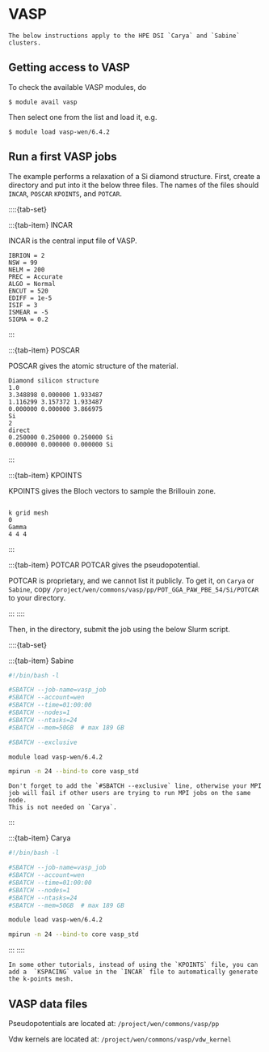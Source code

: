 # VASP

```{warning}
The below instructions apply to the HPE DSI `Carya` and `Sabine` clusters.
```

## Getting access to VASP

To check the available VASP modules, do

```
$ module avail vasp
```

Then select one from the list and load it, e.g.

```
$ module load vasp-wen/6.4.2
```

## Run a first VASP jobs

The example performs a relaxation of a Si diamond structure. First, create a directory and put into it the below three files. The names of the files should `INCAR`, `POSCAR` `KPOINTS`, and `POTCAR`.

::::{tab-set}

:::{tab-item} INCAR

INCAR is the central input file of VASP.

```
IBRION = 2
NSW = 99
NELM = 200
PREC = Accurate
ALGO = Normal
ENCUT = 520
EDIFF = 1e-5
ISIF = 3
ISMEAR = -5
SIGMA = 0.2
```

:::

:::{tab-item} POSCAR

POSCAR gives the atomic structure of the material.

```
Diamond silicon structure
1.0
3.348898 0.000000 1.933487
1.116299 3.157372 1.933487
0.000000 0.000000 3.866975
Si
2
direct
0.250000 0.250000 0.250000 Si
0.000000 0.000000 0.000000 Si
```

:::

:::{tab-item} KPOINTS

KPOINTS gives the Bloch vectors to sample the Brillouin zone.

```

k grid mesh
0
Gamma
4 4 4

```

:::

:::{tab-item} POTCAR
POTCAR gives the pseudopotential.

POTCAR is proprietary, and we cannot list it publicly. To get it, on `Carya` or `Sabine`, copy `/project/wen/commons/vasp/pp/POT_GGA_PAW_PBE_54/Si/POTCAR` to your directory.

:::
::::

Then, in the directory, submit the job using the below Slurm script.

::::{tab-set}

:::{tab-item} Sabine

```bash
#!/bin/bash -l

#SBATCH --job-name=vasp_job
#SBATCH --account=wen
#SBATCH --time=01:00:00
#SBATCH --nodes=1
#SBATCH --ntasks=24
#SBATCH --mem=50GB  # max 189 GB

#SBATCH --exclusive

module load vasp-wen/6.4.2

mpirun -n 24 --bind-to core vasp_std
```

```{warning}
Don't forget to add the `#SBATCH --exclusive` line, otherwise your MPI job will fail if other users are trying to run MPI jobs on the same node.
This is not needed on `Carya`.
```

:::

:::{tab-item} Carya

```bash
#!/bin/bash -l

#SBATCH --job-name=vasp_job
#SBATCH --account=wen
#SBATCH --time=01:00:00
#SBATCH --nodes=1
#SBATCH --ntasks=24
#SBATCH --mem=50GB  # max 189 GB

module load vasp-wen/6.4.2

mpirun -n 24 --bind-to core vasp_std
```

:::
::::

```{note}
In some other tutorials, instead of using the `KPOINTS` file, you can add a  `KSPACING` value in the `INCAR` file to automatically generate the k-points mesh.
```

## VASP data files

Pseudopotentials are located at: `/project/wen/commons/vasp/pp`

Vdw kernels are located at: `/project/wen/commons/vasp/vdw_kernel`
